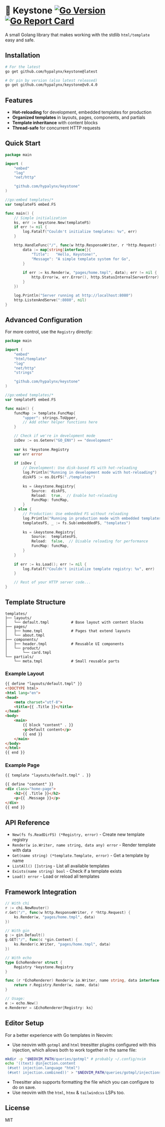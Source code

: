 # :gem: Keystone [![Go Version](https://img.shields.io/github/go-mod/go-version/hypalynx/keystone)](https://github.com/hypalynx/keystone) [![Go Report Card](https://goreportcard.com/badge/github.com/hypalynx/keystone)](https://goreportcard.com/report/github.com/hypalynx/keystone)

A small Golang library that makes working with the stdlib `html/template` easy and safe.

## Installation

```bash
# For the latest
go get github.com/hypalynx/keystone@latest

# Or pin by version (also latest released)
go get github.com/hypalynx/keystone@v0.4.0
```

## Features

- **Hot-reloading** for development, embedded templates for production
- **Organized templates** in layouts, pages, components, and partials
- **Template inheritance** with content blocks
- **Thread-safe** for concurrent HTTP requests

## Quick Start

```go
package main

import (
	"embed"
	"log"
	"net/http"

	"github.com/hypalynx/keystone"
)

//go:embed templates/*
var templateFS embed.FS

func main() {
	// Simple initialization
	ks, err := keystone.New(templateFS)
	if err != nil {
		log.Fatalf("Couldn't initialize templates: %v", err)
	}

	http.HandleFunc("/", func(w http.ResponseWriter, r *http.Request) {
		data := map[string]interface{}{
			"Title":   "Hello, Keystone!",
			"Message": "A simple template system for Go",
		}
		
		if err := ks.Render(w, "pages/home.tmpl", data); err != nil {
			http.Error(w, err.Error(), http.StatusInternalServerError)
		}
	})

	log.Println("Server running at http://localhost:8080")
	http.ListenAndServe(":8080", nil)
}
```

## Advanced Configuration

For more control, use the `Registry` directly:

```go
package main

import (
	"embed"
	"html/template"
	"log"
	"net/http"
	"strings"

	"github.com/hypalynx/keystone"
)

//go:embed templates/*
var templateFS embed.FS

func main() {
	funcMap := template.FuncMap{
		"upper": strings.ToUpper,
		// Add other helper functions here
	}

	// Check if we're in development mode
	isDev := os.Getenv("GO_ENV") == "development"
	
	var ks *keystone.Registry
	var err error
	
	if isDev {
		// Development: Use disk-based FS with hot-reloading
		log.Println("Running in development mode with hot-reloading")
		diskFS := os.DirFS("./templates")
		
		ks = &keystone.Registry{
			Source:  diskFS,
			Reload:  true,  // Enable hot-reloading
			FuncMap: funcMap,
		}
	} else {
		// Production: Use embedded FS without reloading
		log.Println("Running in production mode with embedded templates")
		templatesFS, _ := fs.Sub(embeddedFS, "templates")
		
		ks = &keystone.Registry{
			Source:  templatesFS,
			Reload:  false,  // Disable reloading for performance
			FuncMap: funcMap,
		}
	}
	
	if err := ks.Load(); err != nil {
		log.Fatalf("Couldn't initialize template registry: %v", err)
	}

	// Rest of your HTTP server code...
}
```

## Template Structure

```
templates/
├── layouts/
│   └── default.tmpl          # Base layout with content blocks
├── pages/
│   ├── home.tmpl             # Pages that extend layouts
│   └── about.tmpl
├── components/
│   ├── header.tmpl           # Reusable UI components
│   └── product/
│       └── card.tmpl
└── partials/
    └── meta.tmpl             # Small reusable parts
```

### Example Layout

```html
{{ define "layouts/default.tmpl" }}
<!DOCTYPE html>
<html lang="en">
<head>
    <meta charset="utf-8">
    <title>{{ .Title }}</title>
</head>
<body>
    <main>
        {{ block "content" . }}
        <p>Default content</p>
        {{ end }}
    </main>
</body>
</html>
{{ end }}
```

### Example Page

```html
{{ template "layouts/default.tmpl" . }}

{{ define "content" }}
<div class="home-page">
    <h2>{{ .Title }}</h2>
    <p>{{ .Message }}</p>
</div>
{{ end }}
```

## API Reference

- `New(fs fs.ReadDirFS) (*Registry, error)` - Create new template registry
- `Render(w io.Writer, name string, data any) error` - Render template with data
- `Get(name string) (*template.Template, error)` - Get a template by name
- `ListAll() []string` - List all available templates
- `Exists(name string) bool` - Check if a template exists
- `Load() error` - Load or reload all templates

## Framework Integration

```go
// With chi
r := chi.NewRouter()
r.Get("/", func(w http.ResponseWriter, r *http.Request) {
    ks.Render(w, "pages/home.tmpl", data)
})

// With gin
g := gin.Default()
g.GET("/", func(c *gin.Context) {
    ks.Render(c.Writer, "pages/home.tmpl", data)
})

// With echo
type EchoRenderer struct {
    Registry *keystone.Registry
}

func (r *EchoRenderer) Render(w io.Writer, name string, data interface{}, c echo.Context) error {
    return r.Registry.Render(w, name, data)
}

// Usage:
e := echo.New()
e.Renderer = &EchoRenderer{Registry: ks}
```

## Editor Setup

For a better experience with Go templates in Neovim:

- Use neovim with `gotmpl` and `html` treesitter plugins configured with this injection, which allows both to work together in the same file:
```bash
mkdir -p "$NEOVIM_PATH/queries/gotmpl" # probably ~/.config/nvim
echo '((text) @injection.content
 (#set! injection.language "html")
 (#set! injection.combined))' > "$NEOVIM_PATH/queries/gotmpl/injections.scm"
```
- Treesitter also supports formatting the file which you can configure to do on save.
- Use neovim with the `html`, `htmx` & `tailwindcss` LSPs too.

## License

MIT
